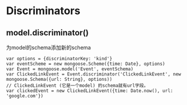 # Discriminators

## model.discriminator()

为model的schema添加新的schema

```
var options = {discriminatorKey: 'kind'}
var eventScheme = new mongoose.Scheme({time: Date}, options)
var Event = mongoose.model('Event', eventSchema)
var ClickedLinkEvent = Event.discriminator('ClickedLinkEvent', new mongoose.Schema({url: String}, options))
// ClickedLinkEvent (它是一个model) 的schema就有url字段。
var clickedEvent = new ClickedLinkEvent({time: Date.now(), url: 'google.com'})
```

## 